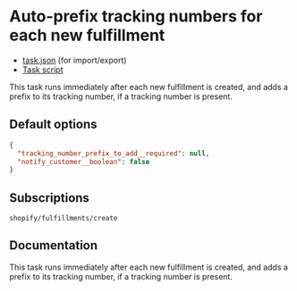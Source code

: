 # Auto-prefix tracking numbers for each new fulfillment

* [task.json](../../tasks/auto-prefix-tracking-numbers-for-each-new-fulfillment.json) (for import/export)
* [Task script](./script.liquid)

This task runs immediately after each new fulfillment is created, and adds a prefix to its tracking number, if a tracking number is present.

## Default options

```json
{
  "tracking_number_prefix_to_add__required": null,
  "notify_customer__boolean": false
}
```

## Subscriptions

```liquid
shopify/fulfillments/create
```

## Documentation

This task runs immediately after each new fulfillment is created, and adds a prefix to its tracking number, if a tracking number is present.
